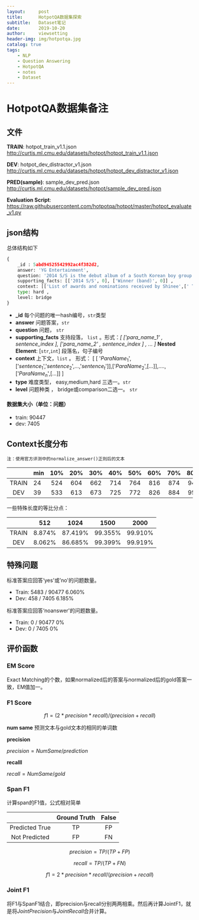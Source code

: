 ```yaml
---
layout:     post
title:      HotpotQA数据集探索
subtitle:   Dataset笔记
date:       2019-10-20
author:     viewsetting
header-img: img/hotpotqa.jpg
catalog: true
tags:
    - NLP
    - Question Answering
    - HotpotQA
	- notes
    - Dataset
---
```




# HotpotQA数据集备注

## 文件

**TRAIN**: hotpot_train_v1.1.json http://curtis.ml.cmu.edu/datasets/hotpot/hotpot_train_v1.1.json

**DEV**: hotpot_dev_distractor_v1.json http://curtis.ml.cmu.edu/datasets/hotpot/hotpot_dev_distractor_v1.json

**PRED(sample)**: sample_dev_pred.json  http://curtis.ml.cmu.edu/datasets/hotpot/sample_dev_pred.json

**Evaluation Script**: https://raw.githubusercontent.com/hotpotqa/hotpot/master/hotpot_evaluate_v1.py

## json结构

总体结构如下

```python
{
	_id : 5abd94525542992ac4f382d2,
	answer: 'YG Entertainment',
	question: '2014 S/S is the debut album of a South Korean boy group that was formed by who?' ,
	supporting_facts: [['2014 S/S', 0], ['Winner (band)', 0]] ,
	context: [['List of awards and nominations received by Shinee',[' The group was formed by S.M. Entertainment in 2008 and...', 'South Korean boy group Shinee have received several awards...',...],[...,[...]],...]
	type: hard ,
	level: bridge
}
```

- **_id**  每个问题的唯一hash编号，`str`类型
- **answer**  问题答案，`str`
- **question** 问题， `str`
- **supporting_facts** 支持段落， `list` 。形式：*[ ['para_name_1' , sentence_index ], ['para_name_2' , sentence_index ] , ... ]*    **Nested Element**: [`str`,`int`] 段落名，句子编号
- **context** 上下文，`list` 。 形式： [ [ '$ParaName_1$',['$sentence_1$','$sentence_2$',...,'$sentence_t$']],['$ParaName_2$',[...]],....,['$ParaName_n$',[...]] ]     
- **type** 难度类型， easy,medium,hard 三选一。`str`
- **level** 问题种类 ， bridge或comparison二选一。 `str`

#### 数据集大小（单位：问题）

- train: 90447
- dev: 7405

## Context长度分布

`注：使用官方评测中的normalize_answer()正则后的文本`

|       | min  | 10%  | 20%  | 30%  | 40%  | 50%  | 60%  | 70%  | 80%  | 90%  | max  |
| :---: | ---- | :--: | :--: | :--: | :--: | :--: | :--: | :--: | :--: | :--: | :--: |
| TRAIN | 24   | 524  | 604  | 662  | 714  | 764  | 816  | 874  | 947  | 1059 | 2511 |
|  DEV  | 39   | 533  | 613  | 673  | 725  | 772  | 826  | 884  | 954  | 1069 | 2337 |

一些特殊长度的等比分点：

|       |  512   |  1024   |  1500   |  2000   |
| :---: | :----: | :-----: | :-----: | :-----: |
| TRAIN | 8.874% | 87.419% | 99.355% | 99.910% |
|  DEV  | 8.062% | 86.685% | 99.399% | 99.919% |



## 特殊问题

标准答案应回答‘yes'或’no'的问题数量。

- Train:  5483 / 90477   6.060%
- Dev:    458 / 7405       6.185%

标准答案应回答‘noanswer'的问题数量。

- Train:  0 / 90477          0%
- Dev:    0 / 7405            0%



## 评价函数

### EM Score

Exact Matching的个数，如果normalized后的答案与normalized后的gold答案一致，EM值加一。

### F1 Score

$$ f1 = (2 * precision * recall )/ (precision + recall)$$

**num same** 预测文本与gold文本的相同的单词数

**precision** 

$precision = NumSame / prediction$

**recalll**

$recall = NumSame / gold$

### Span F1

计算span的F1值，公式相对简单

|                | Ground Truth | False |
| :------------: | :----------: | :---: |
| Predicted True |      TP      |  FP   |
| Not Predicted  |      FP      |  FN   |

$$precision = TP/(TP+FP)$$

$$recall = TP/(TP+FN)$$

$$f1 = 2 * precision * recall /(precision + recall) $$

### Joint F1

将F1与SpanF1结合，即precision与recall分别两两相乘。然后再计算JointF1，就是将$JointPrecision$与$JointRecall$合并计算。

